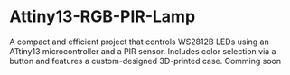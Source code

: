 # Attiny13-RGB-PIR-Lamp
A compact and efficient project that controls WS2812B LEDs using an ATtiny13 microcontroller and a PIR sensor. Includes color selection via a button and features a custom-designed 3D-printed case. Comming soon
